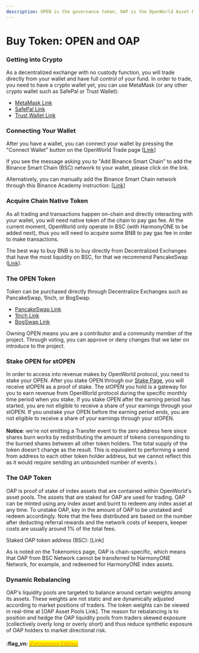 ```yaml
---
description: OPEN is the governance token, OAP is the OpenWorld Asset Pool token
---
```


# Buy Token: OPEN and OAP

### Getting into Crypto <a href="#overview" id="overview"></a>

As a decentralized exchange with no custody function, you will trade directly from your wallet and have full control of your fund. In order to trade, you need to have a crypto wallet yet, you can use MetaMask (or any other crypto wallet such as SafePal or Trust Wallet):

* [MetaMask Link](https://metamask.io/download.html)
* [SafePal Link](https://www.safepal.com/download)
* [Trust Wallet Link](https://trustwallet.com/)

### **Connecting Your Wallet**

After you have a wallet, you can connect your wallet by pressing the "Connect Wallet" button on the OpenWorld Trade page \[[Link](https://app.openworld.vision/#/trade)]&#x20;

If you see the message asking you to "Add Binance Smart Chain" to add the Binance Smart Chain (BSC) network to your wallet, please click on the link.

Alternatively, you can manually add the Binance Smart Chain network through this Binance Academy instruction: \[[Link](https://academy.binance.com/en/articles/connecting-metamask-to-binance-smart-chain)]

### Acquire Chain Native Token

As all trading and transactions happen on-chain and directly interacting with your wallet, you will need native token of the chain to pay gas fee.  At the current moment, OpenWorld only operate in BSC (with HarmonyONE to be added next), thus you will need to acquire some BNB to pay gas fee in order to make transactions.

The best way to buy BNB is to buy directly from Decentralized Exchanges that have the most liquidity on BSC, for that we recommend PancakeSwap ([Link](https://pancakeswap.finance/)).

### The OPEN Token <a href="#overview" id="overview"></a>

Token can be purchased directly through Decentralize Exchanges such as PancakeSwap, 1Inch, or BogSwap. &#x20;

* [PancakeSwap Link](https://pancakeswap.finance/swap?outputCurrency=0x27a339d9B59b21390d7209b78a839868E319301B\&inputCurrency=0xe9e7CEA3DedcA5984780Bafc599bD69ADd087D56)
* [1Inch Link](https://app.1inch.io/#/56/unified/swap/BNB/OPEN)
* [BogSwap Link](https://app.bogged.finance/bsc/swap?tokenIn=0xe9e7cea3dedca5984780bafc599bd69add087d56\&tokenOut=0x27a339d9B59b21390d7209b78a839868E319301B\&utm\_source=telegram\&utm\_medium=tgbot\&utm\_campaign=OPEN)

Owning OPEN means you are a contributor and a community member of the project.  Through voting, you can approve or deny changes that we later on introduce to the project.

### Stake OPEN for stOPEN

In order to access into revenue makes by OpenWorld protocol, you need to stake your OPEN.  After you stake OPEN through our [Stake Page](https://app.openworld.vision/#/earn), you will receive stOPEN as a proof of stake.  The stOPEN you hold is a gateway for you to earn revenue from OpenWorld protocol during the specific monthly time period when you stake.  If you stake OPEN after the earning period has started, you are not eligible to receive a share of your earnings through your stOPEN.  If you unstake your OPEN before the earning period ends, you are not eligible to receive a share of your earnings through your stOPEN.\
\
**Notice**: we're not emitting a Transfer event to the zero address here since shares burn works by redistributing the amount of tokens corresponding to the burned shares between all other token holders. The total supply of the token doesn't change as the result. This is equivalent to performing a send from address to each other token holder address, but we cannot reflect this as it would require sending an unbounded number of events.\


### The OAP Token <a href="#overview" id="overview"></a>

OAP is proof of stake of index assets that are contained within OpenWorld's asset pools.  The assets that are staked for OAP are used for trading.  OAP can be minted using any index asset and burnt to redeem any index asset at any time.  To unstake OAP, key in the amount of OAP to be unstaked and redeem accordingly.  Note that the fees distributed are based on the number after deducting referral rewards and the network costs of keepers, keeper costs are usually around 1% of the total fees.&#x20;

Staked OAP token address (BSC): \[Link]

As is noted on the Tokenomics page, OAP is chain-specific, which means that OAP from BSC Network cannot be transferred to HarmonyONE Network, for example, and redeemed for HarmonyONE index assets.  &#x20;

### **Dynamic Rebalancing**

OAP's liquidity pools are targeted to balance around certain weights among its assets. These weights are not static and are dynamically adjusted according to market positions of traders. The token weights can be viewed in real-time at \[OAP Asset Pools Link]. The reason for rebalancing is to position and hedge the OAP liquidity pools from traders skewed exposure (collectively overly long or overly short) and thus reduce synthetic exposure of OAP holders to market directional risk.



#### :flag\_vn: [<mark style="color:orange;">Vietnamese Edition</mark>](http://localhost:5000/s/tgJISm30WW6z2kncLqvO/)
